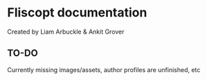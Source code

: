 # Fliscopt documentation
Created by Liam Arbuckle & Ankit Grover

## TO-DO
Currently missing images/assets, author profiles are unfinished, etc